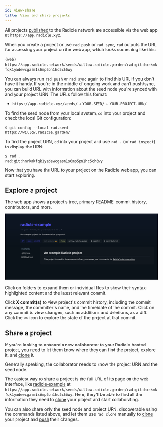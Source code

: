```yaml
---
id: view-share
title: View and share projects
---
```


All projects [published](create.md) to the Radicle network are accessible via the web app at `https://app.radicle.xyz`.

When you create a project or use `rad push` or `rad sync`, `rad` outputs the URL for accessing your project on the web
app, which looks something like this:

`(web) https://app.radicle.network/seeds/willow.radicle.garden/rad:git:hnrkmkfqk1yadewcgasm1s6mp5pn1hc5ch6wy`

You can always run `rad push` or `rad sync` again to find this URL if you don't have it handy. If you're in the middle of ongoing work and can't push/sync, you can build URL with information about the seed node you're synced with and your project URN. The URLs follow this format:

- `https://app.radicle.xyz/seeds/` + `YOUR-SEED/` + `YOUR-PROJECT-URN/`

To find the seed node from your local system, `cd` into your project and check the local Git configuration:

```
$ git config --local rad.seed
https://willow.radicle.garden/
```

To find the project URN, `cd` into your project and use `rad .` (or `rad inspect`) to display the URN:

```
$ rad .
rad:git:hnrkmkfqk1yadewcgasm1s6mp5pn1hc5ch6wy
```

Now that you have the URL to your project on the Radicle web app, you can start exploring.

## Explore a project

The web app shows a project's tree, primary README, commit history, contributors, and more.

![Viewing a specific project with the web interface](/img/web-interface_project.png)

Click on folders to expand them or individual files to show their syntax-highlighted content and the latest relevant
commit.

Click **X commit(s)** to view project's commit history, including the commit message, the committer's name, and the
time/date of the commit. Click on any commit to view changes, such as additions and deletions, as a diff. Click the
`<>` icon to explore the state of the project at that commit.

## Share a project

If you're looking to onboard a new collaborator to your Radicle-hosted project, you need to let them know where they can
find the project, explore it, and [clone](clone.md) it.

Generally speaking, the collaborator needs to know the project URN and the seed node.

The easiest way to share a project is the full URL of its page on the web interface, like
[radicle-example](https://app.radicle.network/seeds/willow.radicle.garden/rad:git:hnrkmkfqk1yadewcgasm1s6mp5pn1hc5ch6wy)
at `https://app.radicle.network/seeds/willow.radicle.garden/rad:git:hnrkmkfqk1yadewcgasm1s6mp5pn1hc5ch6wy`. Here,
they'll be able to find all the information they need to [clone](clone.md) your project and start collaborating.

You can also share only the seed node and project URN, discoverable using the commands listed above, and let them use
`rad clone` manually to [clone](clone.md) your project and [push](push.md) their changes.
